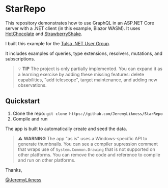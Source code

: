 # StarRepo

This repository demonstrates how to use GraphQL in an ASP.NET Core server with a .NET client (in this example, Blazor WASM). It uses [HotChocolate](https://chillicream.com/docs/hotchocolate) and [StrawberryShake](https://chillicream.com/docs/strawberryshake).

I built this example for the [Tulsa .NET User Group](https://www.meetup.com/TulsaDevelopers-net/events/283643087/).

It includes examples of queries, type extensions, resolvers, mutations, and subscriptions.

> 💡 __TIP__ The project is only partially implemented. You can expand it as a learning exercise by adding these missing features: delete capabilities, "add telescope", target maintenance, and adding new observations.

## Quickstart

1. Clone the repo: `git clone https://github.com/JeremyLikness/StarRepo`
2. Compile and run

The app is built to automatically create and seed the data.

> ⚠️ __WARNING__ The app "as is" uses a Windows-specific API to generate thumbnails. You can see a compiler supression comment that wraps use of `System.Common.Drawing` that is not supported on other platforms. You can remove the code and reference to compile and run on other platforms.

Thanks,

[@JeremyLikness](https://twitter.com/JeremyLikness)


